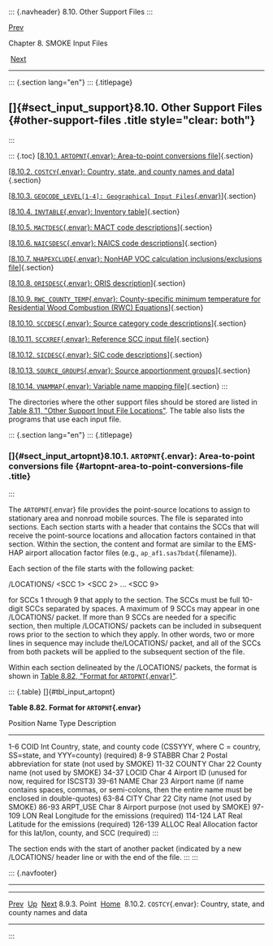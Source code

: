 ::: {.navheader}
8.10. Other Support Files
:::

[Prev](ch08s09s03.html) 

Chapter 8. SMOKE Input Files

 [Next](ch08s10s02.html)

------------------------------------------------------------------------

::: {.section lang="en"}
::: {.titlepage}
<div>

<div>

[]{#sect_input_support}8.10. Other Support Files {#other-support-files .title style="clear: both"}
------------------------------------------------

</div>

</div>
:::

::: {.toc}
[[8.10.1. `ARTOPNT`{.envar}: Area-to-point conversions
file](ch08s10.html#sect_input_artopnt)]{.section}

[[8.10.2. `COSTCY`{.envar}: Country, state, and county names and
data](ch08s10s02.html)]{.section}

[[8.10.3.
`GEOCODE_LEVEL[1-4]: Geographical Input Files`{.envar}](ch08s10s03.html)]{.section}

[[8.10.4. `INVTABLE`{.envar}: Inventory
table](ch08s10s04.html)]{.section}

[[8.10.5. `MACTDESC`{.envar}: MACT code
descriptions](ch08s10s05.html)]{.section}

[[8.10.6. `NAICSDESC`{.envar}: NAICS code
descriptions](ch08s10s06.html)]{.section}

[[8.10.7. `NHAPEXCLUDE`{.envar}: NonHAP VOC calculation
inclusions/exclusions file](ch08s10s07.html)]{.section}

[[8.10.8. `ORISDESC`{.envar}: ORIS
description](ch08s10s08.html)]{.section}

[[8.10.9. `RWC_COUNTY_TEMP`{.envar}: County-specific minimum temperature
for Residential Wood Combustion (RWC)
Equations](ch08s10s09.html)]{.section}

[[8.10.10. `SCCDESC`{.envar}: Source category code
descriptions](ch08s10s10.html)]{.section}

[[8.10.11. `SCCXREF`{.envar}: Reference SCC input
file](ch08s10s11.html)]{.section}

[[8.10.12. `SICDESC`{.envar}: SIC code
descriptions](ch08s10s12.html)]{.section}

[[8.10.13. `SOURCE_GROUPS`{.envar}: Source apportionment
groups](ch08s10s13.html)]{.section}

[[8.10.14. `VNAMMAP`{.envar}: Variable name mapping
file](ch08s10s14.html)]{.section}
:::

The directories where the other support files should be stored are
listed in [Table 8.11, "Other Support Input File
Locations"](ch08.html#tbl_input_other_files "Table 8.11. Other Support Input File Locations").
The table also lists the programs that use each input file.

::: {.section lang="en"}
::: {.titlepage}
<div>

<div>

### []{#sect_input_artopnt}8.10.1. `ARTOPNT`{.envar}: Area-to-point conversions file {#artopnt-area-to-point-conversions-file .title}

</div>

</div>
:::

The `ARTOPNT`{.envar} file provides the point-source locations to assign
to stationary area and nonroad mobile sources. The file is separated
into sections. Each section starts with a header that contains the SCCs
that will receive the point-source locations and allocation factors
contained in that section. Within the section, the content and format
are similar to the EMS-HAP airport allocation factor files (e.g.,
`ap_af1.sas7bdat`{.filename}).

Each section of the file starts with the following packet:

/LOCATIONS/ \<SCC 1\> \<SCC 2\> \... \<SCC 9\>

for SCCs 1 through 9 that apply to the section. The SCCs must be full
10-digit SCCs separated by spaces. A maximum of 9 SCCs may appear in one
/LOCATIONS/ packet. If more than 9 SCCs are needed for a specific
section, then multiple /LOCATIONS/ packets can be included in subsequent
rows prior to the section to which they apply. In other words, two or
more lines in sequence may include the/LOCATIONS/ packet, and all of the
SCCs from both packets will be applied to the subsequent section of the
file.

Within each section delineated by the /LOCATIONS/ packets, the format is
shown in [Table 8.82, "Format for
`ARTOPNT`{.envar}"](ch08s10.html#tbl_input_artopnt "Table 8.82. Format for ARTOPNT").

::: {.table}
[]{#tbl_input_artopnt}

**Table 8.82. Format for `ARTOPNT`{.envar}**

  Position   Name        Type      Description
  ---------- ----------- --------- ------------------------------------------------------------------------------------------------------------------------
  1-6        COID        Int       Country, state, and county code (CSSYYY, where C = country, SS=state, and YYY=county) (required)
  8-9        STABBR      Char 2    Postal abbreviation for state (not used by SMOKE)
  11-32      COUNTY      Char 22   County name (not used by SMOKE)
  34-37      LOCID       Char 4    Airport ID (unused for now, required for ISCST3)
  39-61      NAME        Char 23   Airport name (if name contains spaces, commas, or semi-colons, then the entire name must be enclosed in double-quotes)
  63-84      CITY        Char 22   City name (not used by SMOKE)
  86-93      ARPT\_USE   Char 8    Airport purpose (not used by SMOKE)
  97-109     LON         Real      Longitude for the emissions (required)
  114-124    LAT         Real      Latitude for the emissions (required)
  126-139    ALLOC       Real      Allocation factor for this lat/lon, county, and SCC (required)
:::

The section ends with the start of another packet (indicated by a new
/LOCATIONS/ header line or with the end of the file.
:::
:::

::: {.navfooter}

------------------------------------------------------------------------

  -------------------------- -------------------- ----------------------------------------------------------------------
  [Prev](ch08s09s03.html)      [Up](ch08.html)                                                   [Next](ch08s10s02.html)
  8.9.3. Point                [Home](index.html)     8.10.2. `COSTCY`{.envar}: Country, state, and county names and data
  -------------------------- -------------------- ----------------------------------------------------------------------
:::
